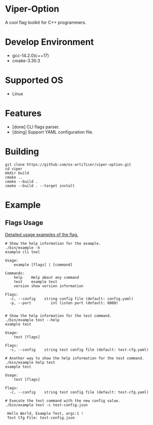 # Viper-Option
A cool flag toolkit for C++ programmers.

# Develop Environment
- gcc-14.2.0(c++17)
- cmake-3.30.3

# Supported OS
- Linux

# Features
- [done]  CLI flags parser.
- [doing] Support YAML configuration file.

# Building
``` shell
git clone https://github.com/os-artificer/viper-option.git
cd viper
mkdir build
cmake ..
cmake --build .
cmake --build . --target install
```

# Example
## Flags Usage
[Detailed usage examples of the flag.](./example/main.cpp)

``` shell
# Show the help information for the example.
./bin/example -h
example cli tool

Usage:
    example [flags] | [command]

Commands:
    help	Help about any command
    test	example test
    version	show version information

Flags:
  -c, --config    string config file (default: config.yaml)
  -p, --port         int listen port (default: 8080)


# Show the help information for the test command. 
./bin/example test --help
example test

Usage:
    test [flags]

Flags:
  -c, --config    string test config file (default: test-cfg.yaml)

# Another way to show the help information for the test command. 
./bin/example help test
example test

Usage:
    test [flags]

Flags:
  -c, --config    string test config file (default: test-cfg.yaml)

# Execute the test command with the new config value.
./bin/example test -c test-config.json

 Hello World, Example Test, argc:1 !
 Test Cfg File: test-config.json
```
